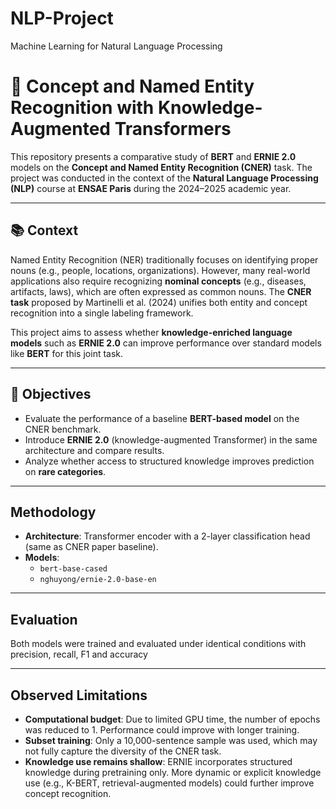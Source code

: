 # NLP-Project
Machine Learning for Natural Language Processing

# 🧠 Concept and Named Entity Recognition with Knowledge-Augmented Transformers

This repository presents a comparative study of **BERT** and **ERNIE 2.0** models on the **Concept and Named Entity Recognition (CNER)** task. The project was conducted in the context of the **Natural Language Processing (NLP)** course at **ENSAE Paris** during the 2024–2025 academic year.

---

## 📚 Context

Named Entity Recognition (NER) traditionally focuses on identifying proper nouns (e.g., people, locations, organizations). However, many real-world applications also require recognizing **nominal concepts** (e.g., diseases, artifacts, laws), which are often expressed as common nouns. The **CNER task** proposed by Martinelli et al. (2024) unifies both entity and concept recognition into a single labeling framework.

This project aims to assess whether **knowledge-enriched language models** such as **ERNIE 2.0** can improve performance over standard models like **BERT** for this joint task.

---

## 🎯 Objectives

-  Evaluate the performance of a baseline **BERT-based model** on the CNER benchmark.
-  Introduce **ERNIE 2.0** (knowledge-augmented Transformer) in the same architecture and compare results.
-  Analyze whether access to structured knowledge improves prediction on **rare categories**.
  
---

## Methodology

- **Architecture**: Transformer encoder with a 2-layer classification head (same as CNER paper baseline).
- **Models**: 
  - `bert-base-cased`
  - `nghuyong/ernie-2.0-base-en`

---

## Evaluation

Both models were trained and evaluated under identical conditions with precision, recall, F1 and accuracy

---

##  Observed Limitations

-  **Computational budget**: Due to limited GPU time, the number of epochs was reduced to 1. Performance could improve with longer training.
-  **Subset training**: Only a 10,000-sentence sample was used, which may not fully capture the diversity of the CNER task.
-  **Knowledge use remains shallow**: ERNIE incorporates structured knowledge during pretraining only. More dynamic or explicit knowledge use (e.g., K-BERT, retrieval-augmented models) could further improve concept recognition.



